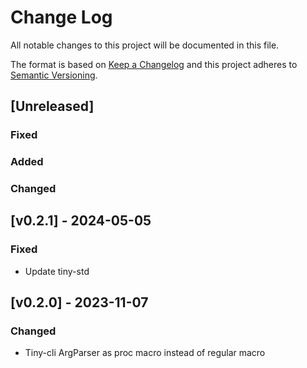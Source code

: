 # Change Log
All notable changes to this project will be documented in this file.

The format is based on [Keep a Changelog](http://keepachangelog.com/)
and this project adheres to [Semantic Versioning](http://semver.org/).

## [Unreleased]
### Fixed

### Added

### Changed

## [v0.2.1] - 2024-05-05
### Fixed

- Update tiny-std

## [v0.2.0] - 2023-11-07

### Changed
- Tiny-cli ArgParser as proc macro instead of regular macro
